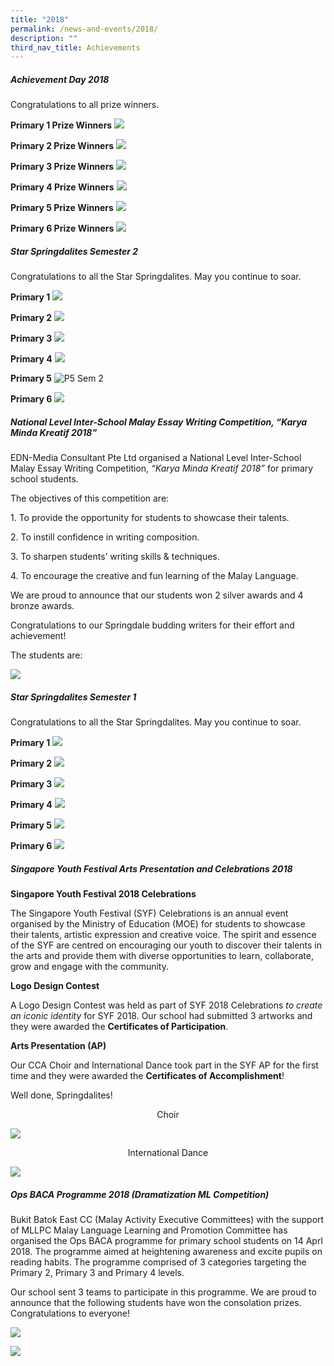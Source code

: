 ```yaml
---
title: "2018"
permalink: /news-and-events/2018/
description: ""
third_nav_title: Achievements
---
```

##### Achievement Day 2018

Congratulations to all prize winners.   
  
**Primary 1 Prize Winners**
![](/images/P1%20Prize%20Winners.jpeg)

**Primary 2 Prize Winners**
![](/images/P2%20Prize%20Winners.jpeg)

**Primary 3 Prize Winners**
![](/images/P3%20Prize%20Winners.jpeg)

**Primary 4 Prize Winners**
![](/images/P4%20Prize%20Winners.jpeg)

**Primary 5 Prize Winners**
![](/images/P5%20Prize%20Winners.jpeg)

**Primary 6 Prize Winners**
![](/images/P6%20Prize%20Winners.jpeg)

##### Star Springdalites Semester 2

Congratulations to all the Star Springdalites. May you continue to soar. 

**Primary 1**
![](/images/P1%20Sem%202.jpeg)

**Primary 2**
![](/images/P2%20Sem%202.jpeg)

**Primary 3**
![](/images/P3%20Sem%202.jpeg)

**Primary 4**
![](/images/P4%20Sem%202.jpeg)

**Primary 5**
![P5 Sem 2](/images/P5%20Sem%202%20(1).jpg)

**Primary 6**
![](/images/P6%20Sem%202.jpeg)

##### National Level Inter-School Malay Essay Writing Competition, “Karya Minda Kreatif 2018”

  

EDN-Media Consultant Pte Ltd organised a National Level Inter-School Malay Essay Writing Competition, _“Karya Minda Kreatif 2018”_ for primary school students.

The objectives of this competition are:

1. To provide the opportunity for students to showcase their talents.

2\. To instill confidence in writing composition.

3\. To sharpen students’ writing skills & techniques.

4\. To encourage the creative and fun learning of the Malay Language.

We are proud to announce that our students won 2 silver awards and 4 bronze awards. 

Congratulations to our Springdale budding writers for their effort and achievement!

The students are:

![](/images/2018.png)

##### Star Springdalites Semester 1

Congratulations to all the Star Springdalites. May you continue to soar.   
  
**Primary 1**
![](/images/Sem%201%20P1.jpeg)

**Primary 2**
![](/images/Sem%201%20P2.jpeg)

**Primary 3**
![](/images/Sem%201%20P3.jpeg)

**Primary 4**
![](/images/Sem%201%20P4.jpeg)

**Primary 5**
![](/images/Sem%201%20P5.jpeg)

**Primary 6**
![](/images/Sem%201%20P6.jpeg)

##### Singapore Youth Festival Arts Presentation and Celebrations 2018


**Singapore Youth Festival 2018 Celebrations**

The Singapore Youth Festival (SYF) Celebrations is an annual event organised by the Ministry of Education (MOE) for students to showcase their talents, artistic expression and creative voice. The spirit and essence of the SYF are centred on encouraging our youth to discover their talents in the arts and provide them with diverse opportunities to learn, collaborate, grow and engage with the community. 

**Logo Design Contest**

A Logo Design Contest was held as part of SYF 2018 Celebrations _to create an iconic identity_ for SYF 2018. Our school had submitted 3 artworks and they were awarded the **Certificates of Participation**.

**Arts Presentation (AP)**

Our CCA Choir and International Dance took part in the SYF AP for the first time and they were awarded the **Certificates of Accomplishment**!

Well done, Springdalites!

<center> Choir </center>

![](/images/SYF%202018%20Choir.jpeg)

<center> International Dance  </center>

![](/images/SYF%202018%20ID.jpeg)

##### Ops BACA Programme 2018 (Dramatization ML Competition)


Bukit Batok East CC (Malay Activity Executive Committees) with the support of MLLPC Malay Language Learning and Promotion Committee has organised the Ops BACA programme for primary school students on 14 Aprl 2018. The programme aimed at heightening awareness and excite pupils on reading habits. The programme comprised of 3 categories targeting the Primary 2, Primary 3 and Primary 4 levels. 

Our school sent 3 teams to participate in this programme. We are proud to announce that the following students have won the consolation prizes. Congratulations to everyone!

![](/images/20182.png)

![](/images/ops%20baca.jpeg)